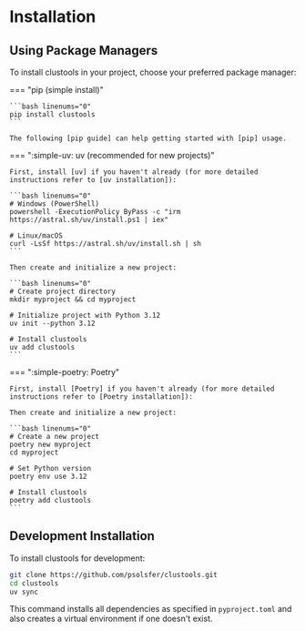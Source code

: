 # Installation

## Using Package Managers

To install clustools in your project, choose your preferred package manager:

=== "pip (simple install)"

    ```bash linenums="0"
    pip install clustools
    ```

    The following [pip guide] can help getting started with [pip] usage.

=== ":simple-uv: uv (recommended for new projects)"

    First, install [uv] if you haven't already (for more detailed instructions refer to [uv installation]):

    ```bash linenums="0"
    # Windows (PowerShell)
    powershell -ExecutionPolicy ByPass -c "irm https://astral.sh/uv/install.ps1 | iex"

    # Linux/macOS
    curl -LsSf https://astral.sh/uv/install.sh | sh
    ```

    Then create and initialize a new project:

    ```bash linenums="0"
    # Create project directory
    mkdir myproject && cd myproject

    # Initialize project with Python 3.12
    uv init --python 3.12

    # Install clustools
    uv add clustools
    ```

=== ":simple-poetry: Poetry"

    First, install [Poetry] if you haven't already (for more detailed instructions refer to [Poetry installation]):

    Then create and initialize a new project:

    ```bash linenums="0"
    # Create a new project
    poetry new myproject
    cd myproject

    # Set Python version
    poetry env use 3.12

    # Install clustools
    poetry add clustools
    ```

## Development Installation

To install clustools for development:

```bash linenums="0"
git clone https://github.com/psolsfer/clustools.git
cd clustools
uv sync
```

This command installs all dependencies as specified in `pyproject.toml` and also creates a virtual environment if one doesn't exist.

[GitHub repo]: https://github.com/psolsfer/clustools

[pip]: https://pip.pypa.io/en/stable/
[pip guide]: https://pip.pypa.io/en/stable/getting-started/
[Poetry]: https://python-poetry.org/
[Poetry installation]: https://python-poetry.org/docs/#installation
[uv]: https://docs.astral.sh/uv/
[uv installation]: https://docs.astral.sh/uv/getting-started/installation/#installation-methods
